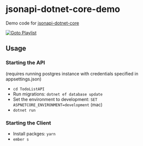 # jsonapi-dotnet-core-demo

Demo code for [jsonapi-dotnet-core](https://github.com/Research-Institute/json-api-dotnet-core)

[![Goto Playlist](https://img.youtube.com/vi/KAMuo6K7VcE/0.jpg)](https://www.youtube.com/watch?v=KAMuo6K7VcE&list=PLu4Bq53iqJJAo1RF0TY4Q5qCG7n9AqSZf)


## Usage

### Starting the API

(requires running postgres instance with credentials specified in appsettings.json)

- `cd TodoListAPI`
- Run migrations: `dotnet ef database update`
- Set the environment to development: `SET ASPNETCORE_ENVIRONMENT=development` (mac)
- `dotnet run`

### Starting the Client

- Install packges: `yarn`
- `ember s`